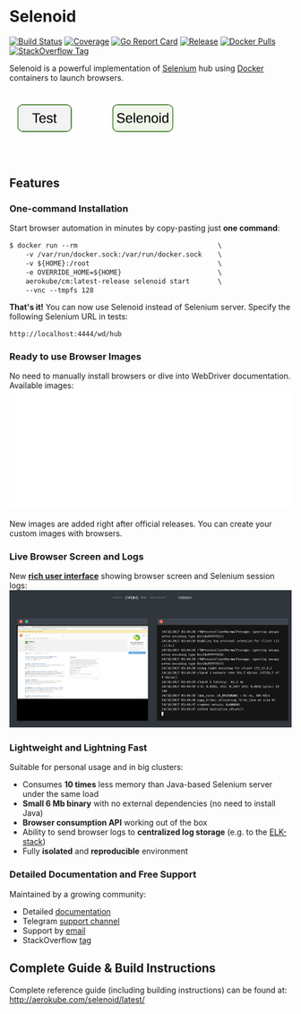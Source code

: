 # Selenoid
[![Build Status](https://travis-ci.org/aerokube/selenoid.svg?branch=master)](https://travis-ci.org/aerokube/selenoid)
[![Coverage](https://codecov.io/github/aerokube/selenoid/coverage.svg)](https://codecov.io/gh/aerokube/selenoid)
[![Go Report Card](https://goreportcard.com/badge/github.com/aerokube/selenoid)](https://goreportcard.com/report/github.com/aerokube/selenoid)
[![Release](https://img.shields.io/github/release/aerokube/selenoid.svg)](https://github.com/aerokube/selenoid/releases/latest)
[![Docker Pulls](https://img.shields.io/docker/pulls/aerokube/selenoid.svg)](https://hub.docker.com/r/aerokube/selenoid)
[![StackOverflow Tag](https://img.shields.io/badge/stackoverflow-selenoid-orange.svg?style=flat)](https://stackoverflow.com/questions/tagged/selenoid)

Selenoid is a powerful implementation of [Selenium](http://github.com/SeleniumHQ/selenium) hub using [Docker](https://docker.com/) containers to launch browsers.
![Selenoid Animation](docs/img/selenoid-animation.gif)

## Features

### One-command Installation
Start browser automation in minutes by copy-pasting just **one command**:
```
$ docker run --rm                                   \
    -v /var/run/docker.sock:/var/run/docker.sock    \
    -v ${HOME}:/root                                \
    -e OVERRIDE_HOME=${HOME}                        \
    aerokube/cm:latest-release selenoid start       \
    --vnc --tmpfs 128
```
**That's it!** You can now use Selenoid instead of Selenium server. Specify the following Selenium URL in tests:
```
http://localhost:4444/wd/hub
```

### Ready to use Browser Images
No need to manually install browsers or dive into WebDriver documentation. Available images:
![Browsers List](docs/img/browsers-list.gif)

New images are added right after official releases. You can create your custom images with browsers. 

### Live Browser Screen and Logs
New **[rich user interface]((https://github.com/aerokube/selenoid-ui))** showing browser screen and Selenium session logs:
![Selenoid UI](docs/img/selenoid-ui.png)

### Lightweight and Lightning Fast
Suitable for personal usage and in big clusters:
* Consumes **10 times** less memory than Java-based Selenium server under the same load
* **Small 6 Mb binary** with no external dependencies (no need to install Java)
* **Browser consumption API** working out of the box
* Ability to send browser logs to **centralized log storage** (e.g. to the [ELK-stack](https://logz.io/learn/complete-guide-elk-stack/))
* Fully **isolated** and **reproducible** environment

### Detailed Documentation and Free Support
Maintained by a growing community:
* Detailed [documentation](http://aerokube.com/selenoid/latest/)
* Telegram [support channel](https://t.me/aerokube)
* Support by [email](mailto:support@aerokube.com)
* StackOverflow [tag](https://stackoverflow.com/questions/tagged/selenoid)

## Complete Guide & Build Instructions

Complete reference guide (including building instructions) can be found at: http://aerokube.com/selenoid/latest/

